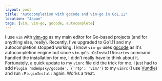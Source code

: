 ```yaml
---
layout: post
title: "Autocompletion with gocode and vim-go in Go1.11"
location: "Japan"
tags: [vim, vim-go, gocode, autocomplete]
---
```


I use `vim` with [vim-go](https://github.com/fatih/vim-go) as my main editor for Go-based projects (and for anything else, really). Recently, I've upgraded to Go1.11 and my autocompletion stopped working. I know `vim-go` uses [gocode](https://github.com/mdempsky/gocode) as it's autocompletion engine but since `vim-go`'s `:GoInstallBinaries` command handled the installation for me, I didn't really have to think about it. Fortunately, a quick update to my `vimrc` file did the trick for me. I just had to add `Plugin 'mdempsky/gocode', {'rtp': 'vim/'}` to my `vimrc` (I use [Vundle](https://github.com/VundleVim/Vundle.vim)) and run `:PluginInstall` again. Works a treat.
